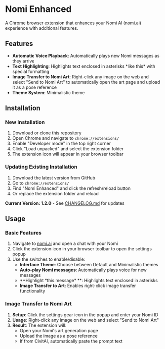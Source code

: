 # Nomi Enhanced

A Chrome browser extension that enhances your Nomi AI (nomi.ai) experience with additional features. 

## Features

- **Automatic Voice Playback**: Automatically plays new Nomi messages as they arrive
- **Text Highlighting**: Highlights text enclosed in asterisks \*like this\* with special formatting
- **Image Transfer to Nomi Art**: Right-click any image on the web and select "Send to Nomi Art" to automatically open the art page and upload it as a pose reference
- **Theme System**: Minimalistic theme

## Installation

### New Installation
1. Download or clone this repository
2. Open Chrome and navigate to `chrome://extensions/`
3. Enable "Developer mode" in the top right corner
4. Click "Load unpacked" and select the extension folder
5. The extension icon will appear in your browser toolbar

### Updating Existing Installation
1. Download the latest version from GitHub
2. Go to `chrome://extensions/`
3. Find "Nomi Enhanced" and click the refresh/reload button
4. Or replace the extension folder and reload

**Current Version: 1.2.0** - See [CHANGELOG.md](CHANGELOG.md) for updates

## Usage

### Basic Features
1. Navigate to [nomi.ai](https://nomi.ai) and open a chat with your Nomi
2. Click the extension icon in your browser toolbar to open the settings popup
3. Use the switches to enable/disable:
   - **Interface Theme**: Choose between Default and Minimalistic themes
   - **Auto-play Nomi messages**: Automatically plays voice for new messages
   - **Highlight \*this message\* **: Highlights text enclosed in asterisks
   - **Image Transfer to Art**: Enables right-click image transfer functionality

### Image Transfer to Nomi Art
1. **Setup**: Click the settings gear icon in the popup and enter your Nomi ID
2. **Usage**: Right-click any image on the web and select "Send to Nomi Art"
3. **Result**: The extension will:
   - Open your Nomi's art generation page
   - Upload the image as a pose reference
   - If from CivitAI, automatically paste the prompt text
